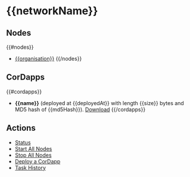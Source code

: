 
# {{networkName}}

## Nodes

{{#nodes}}
* [{{organisation}}](/web/networks/{{networkName}}/nodes/{{organisation}}/status)
{{/nodes}}

## CorDapps

{{#cordapps}}
* <strong>{{name}}</strong> (deployed at {{deployedAt}} 
with length {{size}} bytes and MD5 hash of {{md5Hash}}). [Download](/web/networks/{{networkName}}/cordapps/{{name}}/download)
{{/cordapps}}


## Actions

* [Status](/web/networks/{{networkName}}/status)
* [Start All Nodes](/web/networks/{{networkName}}/start)
* [Stop All Nodes](/web/networks/{{networkName}}/stop)
* [Deploy a CorDapp](/web/networks/{{networkName}}/deploy)
* [Task History](/web/networks/{{networkName}}/tasks/history)


